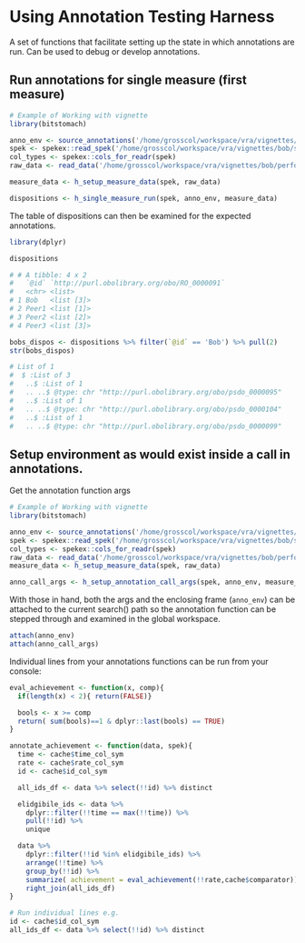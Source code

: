 # Using Annotation Testing Harness

A set of functions that facilitate setting up the state in which annotations are run.
Can be used to debug or develop annotations.


## Run annotations for single measure (first measure)

```R
# Example of Working with vignette
library(bitstomach)

anno_env <- source_annotations('/home/grosscol/workspace/vra/vignettes/bob/annotations.r')
spek <- spekex::read_spek('/home/grosscol/workspace/vra/vignettes/bob/spek.json')
col_types <- spekex::cols_for_readr(spek)
raw_data <- read_data('/home/grosscol/workspace/vra/vignettes/bob/performance.csv', col_types)

measure_data <- h_setup_measure_data(spek, raw_data)

dispositions <- h_single_measure_run(spek, anno_env, measure_data)

```

The table of dispositions can then be examined for the expected annotations.
```R
library(dplyr)

dispositions

# # A tibble: 4 x 2
#   `@id` `http://purl.obolibrary.org/obo/RO_0000091`
#   <chr> <list>                                     
# 1 Bob   <list [3]>                                 
# 2 Peer1 <list [1]>                                 
# 3 Peer2 <list [2]>                                 
# 4 Peer3 <list [3]>

bobs_dispos <- dispositions %>% filter(`@id` == 'Bob') %>% pull(2)
str(bobs_dispos)

# List of 1
#  $ :List of 3
#   ..$ :List of 1
#   .. ..$ @type: chr "http://purl.obolibrary.org/obo/psdo_0000095"
#   ..$ :List of 1
#   .. ..$ @type: chr "http://purl.obolibrary.org/obo/psdo_0000104"
#   ..$ :List of 1
#   .. ..$ @type: chr "http://purl.obolibrary.org/obo/psdo_0000099"
```

## Setup environment as would exist inside a call in annotations.

Get the annotation function args
```R
# Example of Working with vignette
library(bitstomach)

anno_env <- source_annotations('/home/grosscol/workspace/vra/vignettes/bob/annotations.r')
spek <- spekex::read_spek('/home/grosscol/workspace/vra/vignettes/bob/spek.json')
col_types <- spekex::cols_for_readr(spek)
raw_data <- read_data('/home/grosscol/workspace/vra/vignettes/bob/performance.csv', col_types)
measure_data <- h_setup_measure_data(spek, raw_data)

anno_call_args <- h_setup_annotation_call_args(spek, anno_env, measure_data)

```

With those in hand, both the args and the enclosing frame (`anno_env`) can be attached to the current search() path so the annotation function can be stepped through and examined in the global workspace.

```R
attach(anno_env)
attach(anno_call_args)

```

Individual lines from your annotations functions can be run from your console:

```R
eval_achievement <- function(x, comp){
  if(length(x) < 2){ return(FALSE)}

  bools <- x >= comp
  return( sum(bools)==1 & dplyr::last(bools) == TRUE)
}

annotate_achievement <- function(data, spek){
  time <- cache$time_col_sym
  rate <- cache$rate_col_sym
  id <- cache$id_col_sym

  all_ids_df <- data %>% select(!!id) %>% distinct

  elidgibile_ids <- data %>%
    dplyr::filter(!!time == max(!!time)) %>%
    pull(!!id) %>%
    unique

  data %>%
    dplyr::filter(!!id %in% elidgibile_ids) %>%
    arrange(!!time) %>%
    group_by(!!id) %>%
    summarize( achievement = eval_achievement(!!rate,cache$comparator)) %>%
    right_join(all_ids_df)
}

# Run individual lines e.g.
id <- cache$id_col_sym
all_ids_df <- data %>% select(!!id) %>% distinct

```

